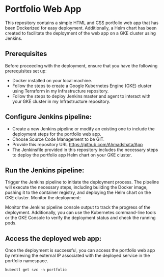 # Portfolio Web App

This repository contains a simple HTML and CSS portfolio web app that has been Dockerized for easy deployment. Additionally, a Helm chart has been created to facilitate the deployment of the web app on a GKE cluster using Jenkins.

## Prerequisites

Before proceeding with the deployment, ensure that you have the following prerequisites set up:

- Docker installed on your local machine.
- Follow the steps to create a Google Kubernetes Engine (GKE) cluster using Terraform in my Infrastructure repository.
- Follow the steps to deploy Jenkins master and agent to interact with your GKE cluster in my Infrastructure repository.


## Configure Jenkins pipeline:

- Create a new Jenkins pipeline or modify an existing one to include the deployment steps for the portfolio web app.
- Choose Source Code Management to be GIT.
- Provide this repository URL https://github.com/Ahmadshata/App
- The Jenkinsfile provided in this repository includes the necessary steps to deploy the portfolio app Helm chart on your GKE cluster.

## Run the Jenkins pipeline:

Trigger the Jenkins pipeline to initiate the deployment process.
The pipeline will execute the necessary steps, including building the Docker image, pushing it to the container registry, and deploying the Helm chart on the GKE cluster.
Monitor the deployment:

Monitor the Jenkins pipeline console output to track the progress of the deployment.
Additionally, you can use the Kubernetes command-line tools or the GKE Console to verify the deployment status and check the running pods.

## Access the deployed web app:

Once the deployment is successful, you can access the portfolio web app by retrieving the external IP associated with the deployed service in the portfolio namespace.

```shell
kubectl get svc -n portfolio
```

